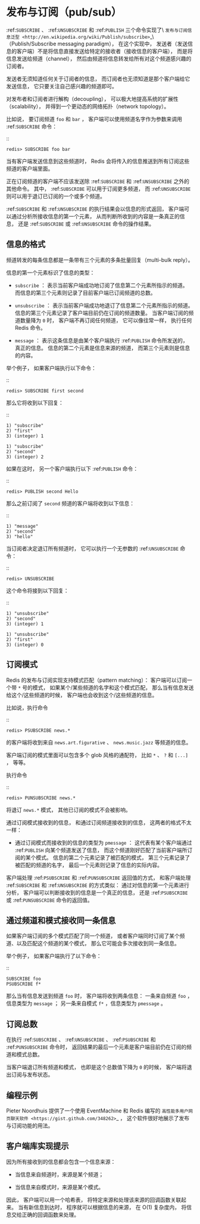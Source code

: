 # 发布与订阅（pub/sub）

:ref:`SUBSCRIBE` 、 :ref:`UNSUBSCRIBE` 和 :ref:`PUBLISH` 三个命令实现了\ `发布与订阅信息泛型 <http://en.wikipedia.org/wiki/Publish/subscribe>`_\ （Publish/Subscribe messaging paradigm），
在这个实现中，
发送者（发送信息的客户端）不是将信息直接发送给特定的接收者（接收信息的客户端），
而是将信息发送给频道（channel），
然后由频道将信息转发给所有对这个频道感兴趣的订阅者。

发送者无须知道任何关于订阅者的信息，
而订阅者也无须知道是那个客户端给它发送信息，
它只要关注自己感兴趣的频道即可。

对发布者和订阅者进行解构（decoupling），
可以极大地提高系统的扩展性（scalability），
并得到一个更动态的网络拓扑（network topology）。

比如说，
要订阅频道 ``foo`` 和 ``bar`` ，
客户端可以使用频道名字作为参数来调用 :ref:`SUBSCRIBE` 命令：

::

    redis> SUBSCRIBE foo bar

当有客户端发送信息到这些频道时，
Redis 会将传入的信息推送到所有订阅这些频道的客户端里面。

正在订阅频道的客户端不应该发送除 :ref:`SUBSCRIBE` 和 :ref:`UNSUBSCRIBE` 之外的其他命令。
其中，
:ref:`SUBSCRIBE` 可以用于订阅更多频道，
而 :ref:`UNSUBSCRIBE` 则可以用于退订已订阅的一个或多个频道。

:ref:`SUBSCRIBE` 和 :ref:`UNSUBSCRIBE` 的执行结果会以信息的形式返回，
客户端可以通过分析所接收信息的第一个元素，
从而判断所收到的内容是一条真正的信息，
还是 :ref:`SUBSCRIBE` 或 :ref:`UNSUBSCRIBE` 命令的操作结果。


## 信息的格式


频道转发的每条信息都是一条带有三个元素的多条批量回复（multi-bulk reply）。

信息的第一个元素标识了信息的类型：

- ``subscribe`` ：
  表示当前客户端成功地订阅了信息第二个元素所指示的频道。
  而信息的第三个元素则记录了目前客户端已订阅频道的总数。

- ``unsubscribe`` ：
  表示当前客户端成功地退订了信息第二个元素所指示的频道。
  信息的第三个元素记录了客户端目前仍在订阅的频道数量。
  当客户端订阅的频道数量降为 ``0`` 时，
  客户端不再订阅任何频道，
  它可以像往常一样，
  执行任何 Redis 命令。

- ``message`` ：
  表示这条信息是由某个客户端执行 :ref:`PUBLISH` 命令所发送的，
  真正的信息。
  信息的第二个元素是信息来源的频道，
  而第三个元素则是信息的内容。

举个例子，
如果客户端执行以下命令：

::

    redis> SUBSCRIBE first second

那么它将收到以下回复：

::

    1) "subscribe"
    2) "first"
    3) (integer) 1

    1) "subscribe"
    2) "second"
    3) (integer) 2

如果在这时，
另一个客户端执行以下 :ref:`PUBLISH` 命令：

::

    redis> PUBLISH second Hello

那么之前订阅了 ``second`` 频道的客户端将收到以下信息：

::

    1) "message"
    2) "second"
    3) "hello"

当订阅者决定退订所有频道时，
它可以执行一个无参数的 :ref:`UNSUBSCRIBE` 命令：

::

    redis> UNSUBSCRIBE

这个命令将接到以下回复：

::

    1) "unsubscribe"
    2) "second"
    3) (integer) 1

    1) "unsubscribe"
    2) "first"
    3) (integer) 0


## 订阅模式


Redis 的发布与订阅实现支持模式匹配（pattern matching）：
客户端可以订阅一个带 ``*`` 号的模式，
如果某个/某些频道的名字和这个模式匹配，
那么当有信息发送给这个/这些频道的时候，
客户端也会收到这个/这些频道的信息。

比如说，执行命令

::

    redis> PSUBSCRIBE news.*

的客户端将收到来自 ``news.art.figurative`` 、 ``news.music.jazz`` 等频道的信息。

客户端订阅的模式里面可以包含多个 glob 风格的通配符，
比如 ``*`` 、 ``?`` 和 ``[...]`` ，
等等。

执行命令

::

    redis> PUNSUBSCRIBE news.*

将退订 ``news.*`` 模式，
其他已订阅的模式不会被影响。

通过订阅模式接收到的信息，
和通过订阅频道接收到的信息，
这两者的格式不太一样：

- 通过订阅模式而接收到的信息的类型为 ``pmessage`` ：
  这代表有某个客户端通过 :ref:`PUBLISH` 向某个频道发送了信息，
  而这个频道刚好匹配了当前客户端所订阅的某个模式。
  信息的第二个元素记录了被匹配的模式，
  第三个元素记录了被匹配的频道的名字，
  最后一个元素则记录了信息的实际内容。

客户端处理 :ref:`PSUBSCRIBE` 和 :ref:`PUNSUBSCRIBE` 返回值的方式，
和客户端处理 :ref:`SUBSCRIBE` 和 :ref:`UNSUBSCRIBE` 的方式类似：
通过对信息的第一个元素进行分析，
客户端可以判断接收到的信息是一个真正的信息，
还是 :ref:`PSUBSCRIBE` 或 :ref:`PUNSUBSCRIBE` 命令的返回值。 


## 通过频道和模式接收同一条信息


如果客户端订阅的多个模式匹配了同一个频道，
或者客户端同时订阅了某个频道、以及匹配这个频道的某个模式，
那么它可能会多次接收到同一条信息。

举个例子，
如果客户端执行了以下命令：

::

    SUBSCRIBE foo
    PSUBSCRIBE f*

那么当有信息发送到频道 ``foo`` 时，
客户端将收到两条信息：
一条来自频道 ``foo`` ，信息类型为 ``message`` ；
另一条来自模式 ``f*`` ，信息类型为 ``pmessage`` 。


## 订阅总数


在执行 :ref:`SUBSCRIBE` 、 :ref:`UNSUBSCRIBE` 、 :ref:`PSUBSCRIBE` 和 :ref:`PUNSUBSCRIBE` 命令时，
返回结果的最后一个元素是客户端目前仍在订阅的频道和模式总数。

当客户端退订所有频道和模式，
也即是这个总数值下降为 ``0`` 的时候，
客户端将退出订阅与发布状态。


## 编程示例


Pieter Noordhuis 提供了一个使用 EventMachine 和 Redis 编写的 `高性能多用户网页聊天软件 <https://gist.github.com/348262>`_ ，
这个软件很好地展示了发布与订阅功能的用法。


## 客户端库实现提示


因为所有接收到的信息都会包含一个信息来源：

- 当信息来自频道时，来源是某个频道；

- 当信息来自模式时，来源是某个模式。

因此，
客户端可以用一个哈希表，
将特定来源和处理该来源的回调函数关联起来。
当有新信息到达时，
程序就可以根据信息的来源，
在 O(1) 复杂度内，
将信息交给正确的回调函数来处理。
